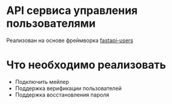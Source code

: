 # API сервиса управления пользователями

Реализован на основе фреймворка [fastapi-users](https://fastapi-users.github.io/)


# Что необходимо реализовать

- Подключить мейлер
- Поддержка верификации пользователей
- Поддержка восстановления пароля